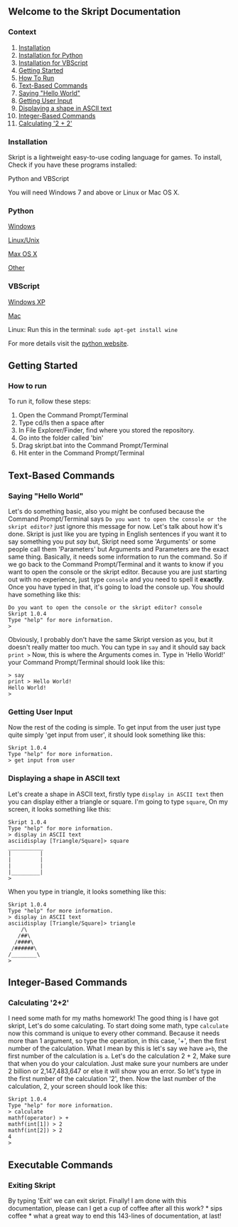 ## Welcome to the Skript Documentation

### Context

1. [Installation](https://goldend60.github.io/Skript#installation)
2. [Installation for Python](https://goldend60.github.io/Skript#python)
3. [Installation for VBScript](https://goldend60.github.io/Skript#vbscript)
4. [Getting Started](https://https://goldend60.github.io/Skript#getting-started)
5. [How To Run](https://https://goldend60.github.io/Skript#how-to-run)
6. [Text-Based Commands](https://goldend60.github.io/Skript#text-based-commands)
7. [Saying "Hello World"](https://goldend60.github.io/Skript#saying-hello-world)
8. [Getting User Input](https://goldend60.github.io/Skript#getting-user-input)
9. [Displaying a shape in ASCII text](https://goldend60.github.io/Skript#displaying-a-shape-in-ascii-text)
10. [Integer-Based Commands](https://goldend60.github.io/Skript#integer-based-commands)
11. [Calculating '2 + 2'](https://goldend60.github.io/Skript#calculating-22)


### Installation

Skript is a lightweight easy-to-use coding language for games.
To install, Check if you have these programs installed:

Python and VBScript

You will need Windows 7 and above or Linux or Mac OS X.

### Python

[Windows](https://www.python.org/ftp/python/3.9.0/python-3.9.0-amd64.exe)

[Linux/Unix](https://www.python.org/ftp/python/3.9.0/Python-3.9.0.tgz)

[Max OS X](https://www.python.org/ftp/python/3.9.0/python-3.9.0-macosx10.9.pkg)

[Other](https://www.python.org/download/other)

### VBScript

[Windows XP](https://www.microsoft.com/en-gb/download/confirmation.aspx?id=8247)

[Mac](http://www.barebones.com/products/textwrangler/)

Linux: Run this in the terminal: ```sudo apt-get install wine```

For more details visit the [python website](https://python.org).

## Getting Started

### How to run

To run it, follow these steps:

1. Open the Command Prompt/Terminal
2. Type cd/ls then a space after
3. In File Explorer/Finder, find where you stored the repository.
4. Go into the folder called 'bin'
5. Drag skript.bat into the Command Prompt/Terminal
6. Hit enter in the Command Prompt/Terminal

## Text-Based Commands

### Saying "Hello World"

Let's do something basic, also you might be confused because the Command Prompt/Terminal says ```Do you want to open the console or the skript editor?``` just ignore this message for now. Let's talk about how it's done. Skript is just like you are typing in English sentences if you want it to say something you put _say_ but, Skript need some 'Arguments' or some people call them 'Parameters' but Arguments and Parameters are the exact same thing. Basically, it needs some information to run the command. So if we go back to the Command Prompt/Terminal and it wants to know if you want to open the console or the skript editor. Because you are just starting out with no experience, just type ```console```
and you need to spell it **exactly**. Once you have typed in that, it's going to load the console up. You should have something like this:
```commandprompt
Do you want to open the console or the skript editor? console
Skript 1.0.4
Type "help" for more information.
>
```

Obviously, I probably don't have the same Skript version as you, but it doesn't really matter too much. You can type in ```say``` and it should say back ```print >``` Now, this is where the Arguments comes in. Type in 'Hello World!' your Command Prompt/Terminal should look like this:

```commandprompt
> say
print > Hello World!
Hello World!
> 
```
### Getting User Input

Now the rest of the coding is simple. To get input from the user just type quite simply 'get input from user', it should look something like this:
```commandprompt
Skript 1.0.4
Type "help" for more information.
> get input from user
```

### Displaying a shape in ASCII text

Let's create a shape in ASCII text, firstly type ```display in ASCII text``` then you can display either a triangle or square. I'm going to type ```square```, On my screen, it looks something like this:

```commandprompt
Skript 1.0.4
Type "help" for more information.
> display in ASCII text
asciidisplay [Triangle/Square]> square
___________
|         |
|         |
|         |
|_________|
>
```

When you type in triangle, it looks something like this:

```commandprompt
Skript 1.0.4
Type "help" for more information.
> display in ASCII text
asciidisplay [Triangle/Square]> triangle
    /\
   /##\
  /####\
 /######\
/________\
>
```

## Integer-Based Commands

### Calculating '2+2'

I need some math for my maths homework! The good thing is I have got skript, Let's do some calculating. To start doing some math, type ```calculate``` now this command is unique to every other command. Because it needs more than 1 argument, so type the operation, in this case, '+', then the first number of the calculation. What I mean by this is let's say we have `a+b`, the first number of the calculation is `a`. Let's do the calculation 2 + 2, Make sure that when you do your calculation. Just make sure your numbers are under 2 billion or 2,147,483,647 or else it will show you an error. So let's type in the first number of the calculation '2', then. Now the last number of the calculation, 2, your screen should look like this:

```commandprompt
Skript 1.0.4
Type "help" for more information.
> calculate
mathf(operator) > +
mathf(int[1]) > 2
mathf(int[2]) > 2
4
>
```

## Executable Commands

### Exiting Skript

By typing 'Exit' we can exit skript. Finally! I am done with this documentation, please can I get a cup of coffee after all this work? * sips coffee * what a great way to end this 143-lines of documentation, at last!
